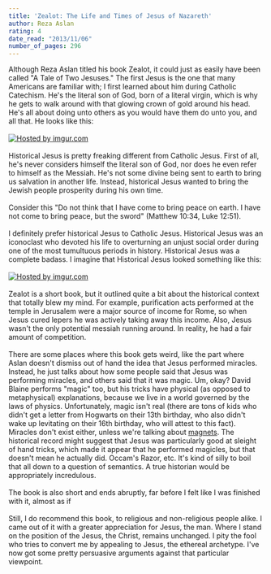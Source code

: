 ```yaml
---
title: 'Zealot: The Life and Times of Jesus of Nazareth'
author: Reza Aslan
rating: 4
date_read: "2013/11/06"
number_of_pages: 296
---
```


Although Reza Aslan titled his book Zealot, it could just as easily have been called "A Tale of Two Jesuses." The first Jesus is the one that many Americans are familiar with; I first learned about him during Catholic Catechism. He's the literal son of God, born of a literal virgin, which is why he gets to walk around with that glowing crown of gold around his head. He's all about doing unto others as you would have them do unto you, and all that. He looks like this:<br/><br/><a href="http://imgur.com/aP9eHOV"><img src="http://i.imgur.com/aP9eHOV.png" title="Hosted by imgur.com" /></a><br/><br/>Historical Jesus is pretty freaking different from Catholic Jesus. First of all, he's never considers himself the literal son of God, nor does he even refer to himself as the Messiah. He's not some divine being sent to earth to bring us salvation in another life. Instead, historical Jesus wanted to bring the Jewish people prosperity during his own time.<br/><br/>Consider this "Do not think that I have come to bring peace on earth. I have not come to bring peace, but the sword" (Matthew 10:34, Luke 12:51).<br/><br/>I definitely prefer historical Jesus to Catholic Jesus. Historical Jesus was an iconoclast who devoted his life to overturning an unjust social order during one of the most tumultuous periods in history. Historical Jesus was a complete badass. I imagine that Historical Jesus looked something like this:<br/><br/><a href="http://imgur.com/KH9Jgew"><img src="http://i.imgur.com/KH9Jgew.jpg" title="Hosted by imgur.com"/></a><br/><br/>Zealot is a short book, but it outlined quite a bit about the historical context that totally blew my mind. For example, purification acts performed at the temple in Jerusalem were a major source of income for Rome, so when Jesus cured lepers he was actively taking away this income. Also, Jesus wasn't the only potential messiah running around. In reality, he had a fair amount of competition. <br/><br/>There are some places where this book gets weird, like the part where Aslan doesn't dismiss out of hand the idea that Jesus performed miracles. Instead, he just talks about how some people said that Jesus was performing miracles, and others said that it was magic. Um, okay? David Blaine performs "magic" too, but his tricks have physical (as opposed to metaphysical) explanations, because we live in a world governed by the laws of physics. Unfortunately, magic isn't real (there are tons of kids who didn't get a letter from Hogwarts on their 13th birthday, who also didn't wake up levitating on their 16th birthday, who will attest to this fact). Miracles don't exist either, unless we're talking about <a href="http://www.youtube.com/watch?v=_-agl0pOQfs">magnets</a>. The historical record might suggest that Jesus was particularly good at sleight of hand tricks, which made it appear that he performed magicles, but that doesn't mean he actually did. Occam's Razor, etc. It's kind of silly to boil that all down to a question of semantics. A true historian would be appropriately incredulous. <br/><br/>The book is also short and ends abruptly, far before I felt like I was finished with it, almost as if<br/><br/>Still, I do recommend this book, to religious and non-religious people alike. I came out of it with a greater appreciation for Jesus, the man. Where I stand on the position of the Jesus, the Christ, remains unchanged. I pity the fool who tries to convert me by appealing to Jesus, the ethereal archetype. I've now got some pretty persuasive arguments against that particular viewpoint.